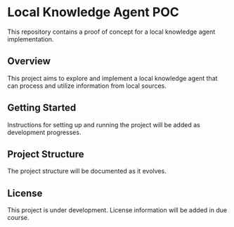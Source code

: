 # Local Knowledge Agent POC

This repository contains a proof of concept for a local knowledge agent implementation.

## Overview

This project aims to explore and implement a local knowledge agent that can process and utilize information from local sources.

## Getting Started

Instructions for setting up and running the project will be added as development progresses.

## Project Structure

The project structure will be documented as it evolves.

## License

This project is under development. License information will be added in due course. 